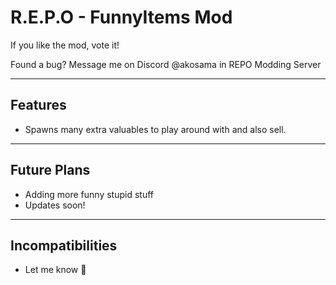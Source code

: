 # R.E.P.O - FunnyItems Mod

If you like the mod, vote it!

Found a bug? Message me on Discord @akosama in REPO Modding Server

---

## Features
- Spawns many extra valuables to play around with and also sell.

---

## Future Plans
- Adding more funny stupid stuff
- Updates soon!
---

## Incompatibilities
- Let me know 🤷
